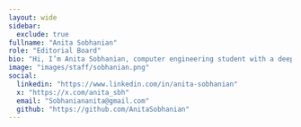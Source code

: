 ```yaml
---
layout: wide
sidebar:
  exclude: true
fullname: "Anita Sobhanian"
role: "Editorial Board"
bio: "Hi, I’m Anita Sobhanian, computer engineering student with a deep love for AI. AI isn’t just a field for me—it’s a passion I’m excited to explore and grow in every day 🚀.\n\n\n\nMy goal? To contribute to innovative AI projects that make a real difference 🌍. When I’m not coding, you’ll find me reading about AI and dreaming of its endless possibilities 📚✨."
image: "images/staff/sobhanian.png"
social:
  linkedin: "https://www.linkedin.com/in/anita-sobhanian"
  x: "https://x.com/anita_sbh"
  email: "Sobhaniananita@gmail.com"
  github: "https://github.com/AnitaSobhanian"
---
```

